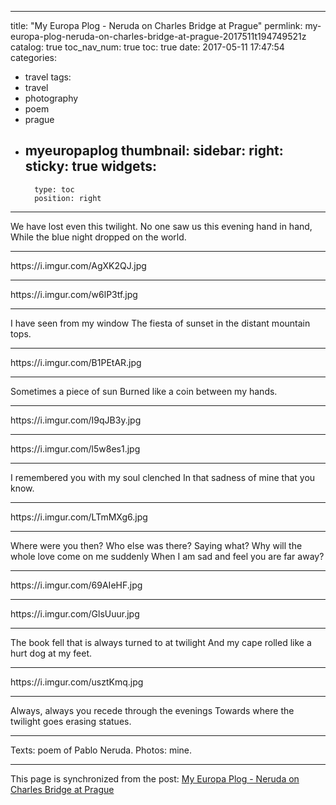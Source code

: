 
---
title: "My Europa Plog - Neruda on Charles Bridge at Prague"
permlink: my-europa-plog-neruda-on-charles-bridge-at-prague-2017511t194749521z
catalog: true
toc_nav_num: true
toc: true
date: 2017-05-11 17:47:54
categories:
- travel
tags:
- travel
- photography
- poem
- prague
- myeuropaplog
thumbnail: 
sidebar:
    right:
        sticky: true
widgets:
    -
        type: toc
        position: right
---


We have lost even this twilight.
No one saw us this evening hand in hand,
While the blue night dropped on the world.
 <hr>https://i.imgur.com/AgXK2QJ.jpg<hr>https://i.imgur.com/w6lP3tf.jpg<hr>I have seen from my window
The fiesta of sunset in the distant mountain tops.<hr>https://i.imgur.com/B1PEtAR.jpg<hr>Sometimes a piece of sun
Burned like a coin between my hands.<hr>https://i.imgur.com/I9qJB3y.jpg<hr>https://i.imgur.com/l5w8es1.jpg<hr>I  remembered you with my soul clenched
In that sadness of mine that you know.<hr>https://i.imgur.com/LTmMXg6.jpg<hr>Where were you then?
Who else was there?
Saying what?
Why will the whole love come on me suddenly
When I am sad and feel you are far away?<hr>https://i.imgur.com/69AIeHF.jpg<hr>https://i.imgur.com/GlsUuur.jpg<hr>The book fell that is always turned to at twilight
And my cape rolled like a hurt dog at my feet.<hr>https://i.imgur.com/usztKmq.jpg<hr>Always, always you recede through the evenings
Towards where the twilight goes erasing statues.<hr>Texts: poem of Pablo Neruda. Photos: mine.

- - -

This page is synchronized from the post: [My Europa Plog - Neruda on Charles Bridge at Prague](https://steemit.com/@deanliu/my-europa-plog-neruda-on-charles-bridge-at-prague-2017511t194749521z)
